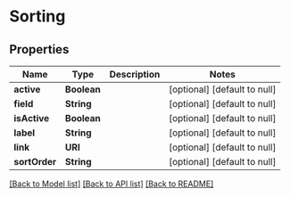 # Sorting
## Properties

Name | Type | Description | Notes
------------ | ------------- | ------------- | -------------
**active** | **Boolean** |  | [optional] [default to null]
**field** | **String** |  | [optional] [default to null]
**isActive** | **Boolean** |  | [optional] [default to null]
**label** | **String** |  | [optional] [default to null]
**link** | **URI** |  | [optional] [default to null]
**sortOrder** | **String** |  | [optional] [default to null]

[[Back to Model list]](../index.md#documentation-for-models) [[Back to API list]](../index.md#documentation-for-api-endpoints) [[Back to README]](../index.md)

